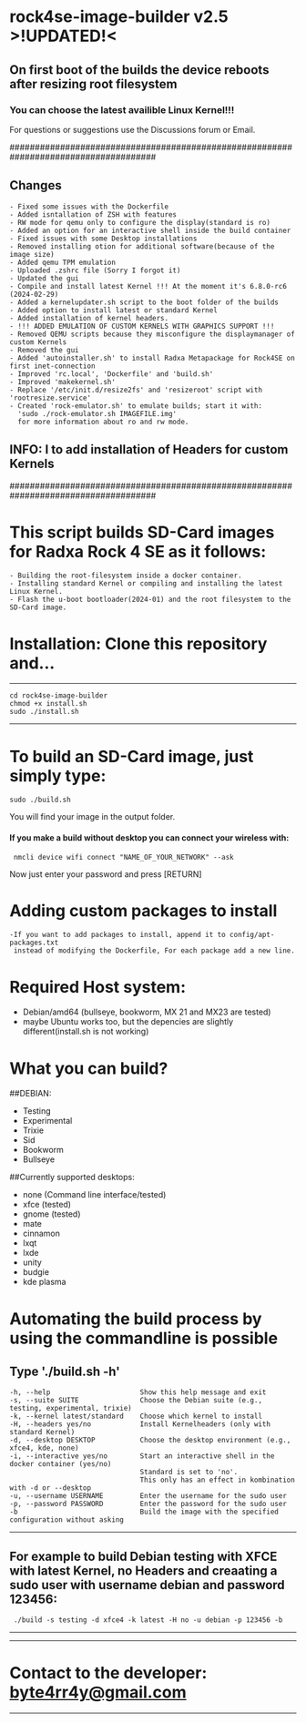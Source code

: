 # rock4se-image-builder v2.5  >!UPDATED!<

## On first boot of the builds the device reboots after resizing root filesystem

### You can choose the latest availible Linux Kernel!!!

For questions or suggestions use the Discussions forum or Email.

#####################################################################################
## Changes
    - Fixed some issues with the Dockerfile
    - Added isntallation of ZSH with features
    - RW mode for qemu only to configure the display(standard is ro)
    - Added an option for an interactive shell inside the build container
    - Fixed issues with some Desktop installations
    - Removed installing otion for additional software(because of the image size)
    - Added qemu TPM emulation
    - Uploaded .zshrc file (Sorry I forgot it)
    - Updated the gui
    - Compile and install latest Kernel !!! At the moment it's 6.8.0-rc6 (2024-02-29)
    - Added a kernelupdater.sh script to the boot folder of the builds
    - Added option to install latest or standard Kernel
    - Added installation of kernel headers.
    - !!! ADDED EMULATION OF CUSTOM KERNELS WITH GRAPHICS SUPPORT !!!
    - Removed QEMU scripts because they misconfigure the displaymanager of custom Kernels
    - Removed the gui
    - Added 'autoinstaller.sh' to install Radxa Metapackage for Rock4SE on first inet-connection
    - Improved 'rc.local', 'Dockerfile' and 'build.sh'
    - Improved 'makekernel.sh'
    - Replace '/etc/init.d/resize2fs' and 'resizeroot' script with 'rootresize.service'
    - Created 'rock-emulator.sh' to emulate builds; start it with:
      'sudo ./rock-emulator.sh IMAGEFILE.img'
      for more information about ro and rw mode.
## INFO: I to add installation of Headers for custom Kernels
#####################################################################################
# This script builds SD-Card images for Radxa Rock 4 SE as it follows:
    - Building the root-filesystem inside a docker container.
    - Installing standard Kernel or compiling and installing the latest Linux Kernel.
    - Flash the u-boot bootloader(2024-01) and the root filesystem to the SD-Card image.

# Installation: Clone this repository and...
----------------------
    cd rock4se-image-builder
    chmod +x install.sh
    sudo ./install.sh
----------------------

# To build an SD-Card image, just simply type:
    sudo ./build.sh

You will find your image in the output folder.

#### If you make a build without desktop you can connect your wireless with:
     nmcli device wifi connect "NAME_OF_YOUR_NETWORK" --ask
Now just enter your password and press [RETURN]

# Adding custom packages to install
    -If you want to add packages to install, append it to config/apt-packages.txt
     instead of modifying the Dockerfile, For each package add a new line.

# Required Host system:
  - Debian/amd64 (bullseye, bookworm, MX 21 and MX23 are tested)
  - maybe Ubuntu works too, but the depencies are slightly different(install.sh is not working)

# What you can build?
##DEBIAN:
  - Testing
  - Experimental
  - Trixie
  - Sid
  - Bookworm
  - Bullseye

##Currently supported desktops:
  - none     (Command line interface/tested)
  - xfce     (tested)
  - gnome    (tested)
  - mate
  - cinnamon
  - lxqt
  - lxde
  - unity
  - budgie
  - kde plasma

# Automating the build process by using the commandline is possible
Type './build.sh -h'
---------------------------------------------------
    -h, --help                      Show this help message and exit
    -s, --suite SUITE               Choose the Debian suite (e.g., testing, experimental, trixie)
    -k, --kernel latest/standard    Choose which kernel to install
    -H, --headers yes/no            Install Kernelheaders (only with standard Kernel)
    -d, --desktop DESKTOP           Choose the desktop environment (e.g., xfce4, kde, none)
    -i, --interactive yes/no        Start an interactive shell in the docker container (yes/no)
                                    Standard is set to 'no'.
                                    This only has an effect in kombination with -d or --desktop
    -u, --username USERNAME         Enter the username for the sudo user
    -p, --password PASSWORD         Enter the password for the sudo user
    -b                              Build the image with the specified configuration without asking
---------------------------------------------------

For example to build Debian testing with XFCE with latest Kernel, no Headers and creaating a sudo user with username debian and password 123456:
---------------------------------------------------
     ./build -s testing -d xfce4 -k latest -H no -u debian -p 123456 -b
---------------------------------------------------


---------------------------------------------------
 # Contact to the developer: byte4rr4y@gmail.com #
---------------------------------------------------
